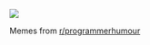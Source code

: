 ![](https://preview.redd.it/nju1cue9mzed1.png?width=640&crop=smart&auto=webp&s=ff26103a8e90c4d11e95149eda9f3ad80781b8ae)

 Memes from [r/programmerhumour](https://www.reddit.com/r/ProgrammerHumor/)
